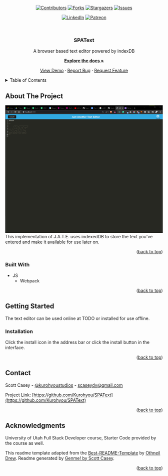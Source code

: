 <div id="top"></div>
<span align="center">

[![Contributors][contributors-shield]][contributors-url] [![Forks][forks-shield]][forks-url] [![Stargazers][stars-shield]][stars-url] [![Issues][issues-shield]][issues-url] 

</span>
<span align="center">

[![LinkedIn][linkedin-shield]][linkedin-url] [![Patreon][patreon-shield]][patreon-url]

</span>
<!-- PROJECT LOGO -->
<br />
<div align="center">
<h3 align="center">SPAText</h3>
<p align="center">

A browser based text editor powered by indexDB


<a href="https://github.com/Kurohyou/SPAText"><strong>Explore the docs »</strong></a>


<a href="https://github.com/Kurohyou/SPAText">View Demo</a> · <a href="https://github.com/Kurohyou/SPAText/issues">Report Bug</a> · <a href="https://github.com/Kurohyou/SPAText/issues">Request Feature</a>
</p>
</div>
<!-- TABLE OF CONTENTS -->
<details>
<summary>Table of Contents</summary>
<ol>
<li>
<a href="#about-the-project">About The Project</a>
<ul>
<li><a href="#built-with">Built With</a></li>
</ul>
</li>
<li>
<a href="#getting-started">Getting Started</a>
<ul>
<li><a href="#installation">Installation</a></li>
</ul>
</li>
<li><a href="#contact">Contact</a></li>
<li><a href="#acknowledgments">Acknowledgments</a></li>
</ol>
</details>
<!-- ABOUT THE PROJECT -->

## About The Project
![Product Name Screen Shot][product-screenshot]
This implementation of J.A.T.E. uses indexedDB to store the text you've entered and make it available for use later on.
<p align="right">(<a href="#top">back to top</a>)</p>

### Built With
- JS
  - Webpack
<p align="right">(<a href="#top">back to top</a>)</p>
<!-- GETTING STARTED -->

## Getting Started
The text editor can be used online at TODO or installed for use offline.
### Installation
Click the install icon in the address bar or click the install button in the interface.
<p align="right">(<a href="#top">back to top</a>)</p>
<!-- ROADMAP -->


## Contact

Scott Casey - [@kurohyoustudios](https://twitter.com/kurohyoustudios) - scaseydv@gmail.com


Project Link: [https://github.com/Kurohyou/SPAText](https://github.com/Kurohyou/SPAText)
<p align="right">(<a href="#top">back to top</a>)</p>
<!-- ACKNOWLEDGMENTS -->

## Acknowledgments

University of Utah Full Stack Developer course, Starter Code provided by the course as well.

This readme template adapted from the [Best-README-Template](https://github.com/othneildrew/Best-README-Template/blob/master/BLANK_README.md) by [Othneil Drew](https://github.com/othneildrew). Readme generated by [Genme! by Scott Casey](https://github.com/Kurohyou/genme-SC).

<p align="right">(<a href="#top">back to top</a>)</p>
<!-- MARKDOWN LINKS & IMAGES -->
<!-- https://www.markdownguide.org/basic-syntax/#reference-style-links -->

[contributors-shield]: https://img.shields.io/github/contributors/Kurohyou/SPAText.svg?style=flat
[contributors-url]: https://github.com/Kurohyou/SPAText/graphs/contributors
[forks-shield]: https://img.shields.io/github/forks/Kurohyou/SPAText.svg?style=flat
[forks-url]: https://github.com/Kurohyou/SPAText/network/members
[stars-shield]: https://img.shields.io/github/stars/Kurohyou/SPAText.svg?style=flat
[stars-url]: https://github.com/Kurohyou/SPAText/stargazers
[issues-shield]: https://img.shields.io/github/issues/Kurohyou/SPAText.svg?style=flat
[issues-url]: https://github.com/Kurohyou/SPAText/issues
[linkedin-shield]: https://img.shields.io/badge/-LinkedIn-black.svg?style=flat&logo=linkedin&colorB=555
[linkedin-url]: https://linkedin.com/in/scott-casey-20210398
[patreon-shield]: https://img.shields.io/endpoint.svg?url=https%3A%2F%2Fshieldsio-patreon.vercel.app%2Fapi%3Fusername%3Dkurohyoustudios%26type%3Dpatrons&style=flat
[patreon-url]: https://patreon.com/kurohyoustudios
[product-screenshot]: assets/images/screenshot.png